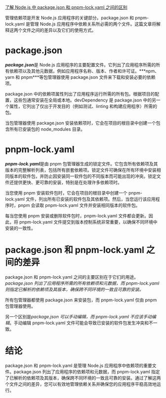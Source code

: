 [了解 Node.js 中 package.json 和 pnpm-lock.yaml 之间的区别](https://sharonsahadevan.medium.com/understanding-the-difference-between-package-json-and-pnpm-lock-yaml-in-node-js-f9d47a6a2386)



管理依赖项是开发 Node.js 应用程序的关键部分。package.json 和 pnpm-lock.yaml 是管理 Node.js 应用程序中依赖关系所必需的两个文件。这篇文章将解释这两个文件之间的差异以及它们的使用方式。

# package.json

***package.json***是 Node.js 应用程序的主要配置文件。它列出了应用程序所需的所有依赖项以及其他元数据，例如应用程序名称、版本、作者和许可证。***npm、yarn 和 pnpm\***等包管理器使用 package.json 文件来下载和安装必要的依赖项。

package.json 中的依赖项属性列出了应用程序运行所需的所有包。根据项目的配置，这些包通常安装在全局或本地。devDependency 是 package.json 中的另一个属性，它列出了仅出于开发目的（例如测试、linting 和构建应用程序）所需的包。

当包管理器使用 package.json 安装依赖项时，它会在项目的根目录中创建一个包含所有已安装包的 node_modules 目录。

# pnpm-lock.yaml

***pnpm-lock.yaml***是由 pnpm 包管理器生成的锁定文件。它包含所有依赖项及其版本的完整解析列表，包括所有嵌套依赖项。锁定文件可确保在所有环境中安装相同版本的软件包，并防止因安装同一软件包的不同版本而可能出现的冲突。锁定文件还提供更快、更可靠的安装，特别是在处理许多依赖项时。

当您使用 pnpm 安装软件包时，它会在项目的根目录中创建一个 pnpm-lock.yaml 文件，列出所有已安装的软件包及其依赖项。然后，当您运行该应用程序时，pnpm 会读取 pnpm-lock.yaml 文件并安装相同版本的软件包。

每当您使用 pnpm 安装或删除软件包时，pnpm-lock.yaml 文件都会更新。因此，将 pnpm-lock.yaml 文件提交到版本控制系统非常重要，以确保不同环境中安装的一致性。

# package.json 和 pnpm-lock.yaml 之间的差异

package.json 和 pnpm-lock.yaml 之间的主要区别在于它们的用途。*package.json 列出了应用程序所需的所有依赖项和元数据，而 pnpm-lock.yaml 则指定已解析的依赖项及其版本，确保跨不同环境的一致且可靠的安装。*

所有包管理器都使用 package.json 来安装包，而 pnpm-lock.yaml 仅由 pnpm 包管理器使用。

另一个区别是*package.json 可以手动编辑，而 pnpm-lock.yaml 不应该手动编辑*。手动编辑 pnpm-lock.yaml 文件可能会导致已安装的软件包发生冲突和不一致。

# 结论

package.json 和 pnpm-lock.yaml 是管理 Node.js 应用程序中依赖项的重要文件。package.json 列出了应用程序的依赖项和元数据，而 pnpm-lock.yaml 指定了已解析的依赖项及其版本，确保跨不同环境的一致且可靠的安装。通过了解这两个文件之间的差异，您可以有效地管理依赖关系并确保您的应用程序平稳高效地运行。
